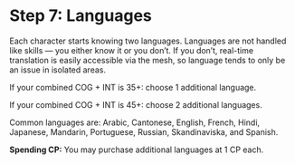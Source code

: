 # Step 7: Languages

Each character starts knowing two languages. Languages are not handled like skills — you either know it or you don’t. If you don’t, real-time translation is easily accessible via the mesh, so language tends to only be an issue in isolated areas.

If your combined COG + INT is 35+: choose 1 additional language.

If your combined COG + INT is 45+: choose 2 additional languages.

Common languages are: Arabic, Cantonese, English, French, Hindi, Japanese, Mandarin, Portuguese, Russian, Skandinaviska, and Spanish.

**Spending CP:** You may purchase additional languages at 1&nbsp;CP each.
